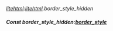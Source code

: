 _[litehtml](../../modules/litehtml/litehtml-module.md):[litehtml](../../modules/litehtml/litehtml-module.md).border\_style\_hidden_
##### Const border\_style\_hidden:[border_style](../../modules/litehtml/litehtml-border_style.md)
